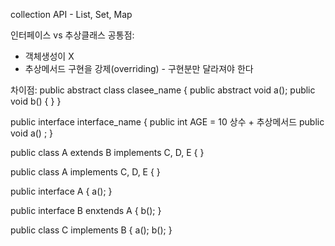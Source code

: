 collection API - List, Set, Map

인터페이스 vs 추상클래스
공통점:
- 객체생성이 X
- 추상메서드 구현을 강제(overriding) - 구현분만 달라져야 한다

차이점:
public abstract class clasee_name {
	public abstract void a();
	public void b() {
	}
}

public interface interface_name {
	public int AGE = 10
	상수 + 추상메서드
	public void a() ;
}

public class A extends B implements C, D, E {
}

public class A implements C, D, E {
}

public interface A {
	a();
}

public interface B enxtends A {
	b();
}

public class C implements B {
	a();
	b();
}


